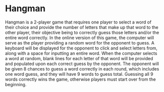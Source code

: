 # Hangman

Hangman is a 2-player game that requires one player to select a word of their choice and provide the number of letters that make up that word to the other player, their objective being to correctly guess those letters and/or the entire word correctly. In the online version of this game, the computer will serve as the player providing a random word for the opponent to guess. A keyboard will be displayed for the opponent to click and select letters from, along with a space for inputting an entire word. When the computer selects a word at random, blank lines for each letter of that word will be provided and populated upon each correct guess by the opponent. The opponent will be given 8 chances to guess a word correctly in each round, which includes one word guess, and they will have 9 words to guess total. Guessing all 9 words correctly wins the game, otherwise players must start over from the beginning.
